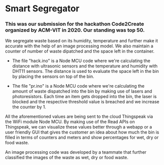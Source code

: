 # Smart Segregator

### This was our submission for the hackathon Code2Create organized by ACM-VIT in 2020. Our standing was top 50.

We segregate waste based on its humidity, temperature and further make it accurate with the help of an image processing model. We also maintain a counter of number of waste dipatched and the space left in the container.

- The file "hack.ino" is a Node MCU code where we're calculating the distance with ultrasonic sensors and the temperature and humidity with DHT11 sensors.
The distance is used to evaluate the space left in the bin by placing the sensors on top of the bin.

- The file "pr.ino" is a Node MCU code where we're calculating the amount of waste dispatched into the bin by making use of lasers and photoresistors. Each time an item gets dropped into the bin, the laser is blocked and the respective threshold value is breached and we increase the counter by 1.

All the aforementioned values are being sent to the cloud Thingspeak via the WiFi module Node MCU. 
By making use of the Read APIs on Thingspeak, we can visualize these values better through a webapp or a user friendly GUI that gives the customer an idea about how much the bin is filled in terms of counters and meters and show percentages for wet, dry or food waste.

An image processing code was developed by a teammate that further classified the images of the waste as wet, dry or food waste.
